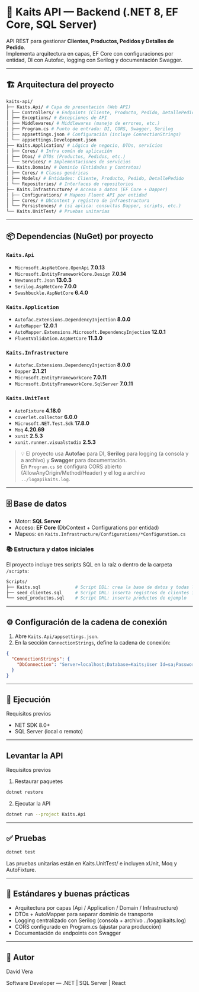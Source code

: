 # 🧩 Kaits API — Backend (.NET 8, EF Core, SQL Server)

API REST para gestionar **Clientes, Productos, Pedidos y Detalles de Pedido**.  
Implementa arquitectura en capas, EF Core con configuraciones por entidad, DI con Autofac, logging con Serilog y documentación Swagger.

---

## 🏗️ Arquitectura del proyecto

```bash
kaits-api/
├── Kaits.Api/ # Capa de presentación (Web API)
│ ├── Controllers/ # Endpoints (Cliente, Producto, Pedido, DetallePedido)
│ ├── Exceptions/ # Excepciones de API
│ ├── Middlewares/ # Middlewares (manejo de errores, etc.)
│ ├── Program.cs # Punto de entrada: DI, CORS, Swagger, Serilog
│ ├── appsettings.json # Configuración (incluye ConnectionStrings)
│ └── appsettings.Development.json
├── Kaits.Application/ # Lógica de negocio, DTOs, servicios
│ ├── Cores/ # Infra común de aplicación
│ ├── Dtos/ # DTOs (Productos, Pedidos, etc.)
│ └── Services/ # Implementaciones de servicios
├── Kaits.Domain/ # Dominio (Entidades y Contratos)
│ ├── Cores/ # Clases genéricas
│ ├── Models/ # Entidades: Cliente, Producto, Pedido, DetallePedido
│ └── Repositories/ # Interfaces de repositorios
├── Kaits.Infrastructure/ # Acceso a datos (EF Core + Dapper)
│ ├── Configurations/ # Mapeos Fluent API por entidad
│ ├── Cores/ # DbContext y registro de infraestructura
│ └── Persistences/ # (si aplica: consultas Dapper, scripts, etc.)
└── Kaits.UnitTest/ # Pruebas unitarias
```
---

## 📦 Dependencias (NuGet) por proyecto

### `Kaits.Api`
- `Microsoft.AspNetCore.OpenApi` **7.0.13**
- `Microsoft.EntityFrameworkCore.Design` **7.0.14**
- `Newtonsoft.Json` **13.0.3**
- `Serilog.AspNetCore` **7.0.0**
- `Swashbuckle.AspNetCore` **6.4.0**

### `Kaits.Application`
- `Autofac.Extensions.DependencyInjection` **8.0.0**
- `AutoMapper` **12.0.1**
- `AutoMapper.Extensions.Microsoft.DependencyInjection` **12.0.1**
- `FluentValidation.AspNetCore` **11.3.0**

### `Kaits.Infrastructure`
- `Autofac.Extensions.DependencyInjection` **8.0.0**
- `Dapper` **2.1.21**
- `Microsoft.EntityFrameworkCore` **7.0.11**
- `Microsoft.EntityFrameworkCore.SqlServer` **7.0.11**

### `Kaits.UnitTest`
- `AutoFixture` **4.18.0**
- `coverlet.collector` **6.0.0**
- `Microsoft.NET.Test.Sdk` **17.8.0**
- `Moq` **4.20.69**
- `xunit` **2.5.3**
- `xunit.runner.visualstudio` **2.5.3**

> 💡 El proyecto usa **Autofac** para DI, **Serilog** para logging (a consola y a archivo) y **Swagger** para documentación.  
> En `Program.cs` se configura CORS abierto (AllowAnyOrigin/Method/Header) y el log a archivo `../logapikaits.log`.

---

## 🗄️ Base de datos

- Motor: **SQL Server**
- Acceso: **EF Core** (DbContext + Configurations por entidad)
- Mapeos: en `Kaits.Infrastructure/Configurations/*Configuration.cs`

### 📚 Estructura y datos iniciales

El proyecto incluye tres scripts SQL en la raíz o dentro de la carpeta `/scripts`:

```bash
Scripts/
├── Kaits.sql             # Script DDL: crea la base de datos y todas las tablas
├── seed_clientes.sql     # Script DML: inserta registros de clientes iniciales
└── seed_productos.sql    # Script DML: inserta productos de ejemplo
```


---

## ⚙️ Configuración de la cadena de conexión

1. Abre `Kaits.Api/appsettings.json`.
2. En la sección `ConnectionStrings`, define la cadena de conexión:

```json
{
  "ConnectionStrings": {
    "DbConnection": "Server=localhost;Database=Kaits;User Id=sa;Password=TuPasswordSegura123;TrustServerCertificate=true"
  }
}
```
---
## 🚀 Ejecución
Requisitos previos

- NET SDK 8.0+
- SQL Server (local o remoto)

---
## Levantar la API
Requisitos previos

1. Restaurar paquetes

```bash
dotnet restore
```

2. Ejecutar la API

```bash
dotnet run --project Kaits.Api
```
---
## ✅ Pruebas
```bash
dotnet test
```
Las pruebas unitarias están en Kaits.UnitTest/ e incluyen xUnit, Moq y AutoFixture.

---
## 📝 Estándares y buenas prácticas
- Arquitectura por capas (Api / Application / Domain / Infrastructure)
- DTOs + AutoMapper para separar dominio de transporte
- Logging centralizado con Serilog (consola + archivo ../logapikaits.log)
- CORS configurado en Program.cs (ajustar para producción)
- Documentación de endpoints con Swagger

---

## 👤 Autor
David Vera

Software Developer — .NET | SQL Server | React
